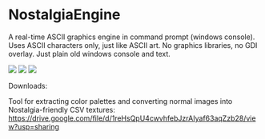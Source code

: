 # NostalgiaEngine
A real-time ASCII graphics engine in command prompt (windows console). Uses ASCII characters only, just like ASCII art. No graphics libraries, no GDI overlay. Just plain old windows console and text.

<img src="https://lh3.googleusercontent.com/d/1MSkoUra-ikXVTm11CZvRQ0rVxH7LT3O3">
<img src="https://lh3.googleusercontent.com/d/1Ehc9vtt5g_1ok_lX1soGly7VD6OSqKb0">
<img src="https://lh3.googleusercontent.com/d/1WX9RCHiqLiEQRmVE6N5t54hrY_GeLwfs">


Downloads:

Tool for extracting color palettes and converting normal images into Nostalgia-friendly CSV textures: 
https://drive.google.com/file/d/1reHsQpU4cwvhfebJzrAIyaf63aqZzb28/view?usp=sharing


